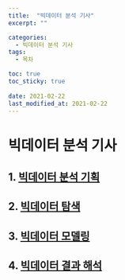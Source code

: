 ```yaml
---
title:  "빅데이터 분석 기사"
excerpt: ""

categories:
  - 빅데이터 분석 기사
tags:
  - 목차

toc: true
toc_sticky: true
 
date: 2021-02-22
last_modified_at: 2021-02-22
---
```


# 빅데이터 분석 기사

## 1. [빅데이터 분석 기획](../2021-02-22-1000BDAnalyzePlan.md)
## 2. [빅데이터 탐색](../2000BDExplore.md)
## 3. [빅데이터 모델링](../3000BDModeling.md)
## 4. [빅데이터 결과 해석](../4000BDResultAnalysis.md)
